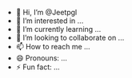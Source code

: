 - 👋 Hi, I’m @Jeetpgl
- 👀 I’m interested in ...
- 🌱 I’m currently learning ...
- 💞️ I’m looking to collaborate on ...
- 📫 How to reach me ...
- 😄 Pronouns: ...
- ⚡ Fun fact: ...

<!---
Jeetpgl/Jeetpgl is a ✨ special ✨ repository because its `README.md` (this file) appears on your GitHub profile.
You can click the Preview link to take a look at your changes.
--->

